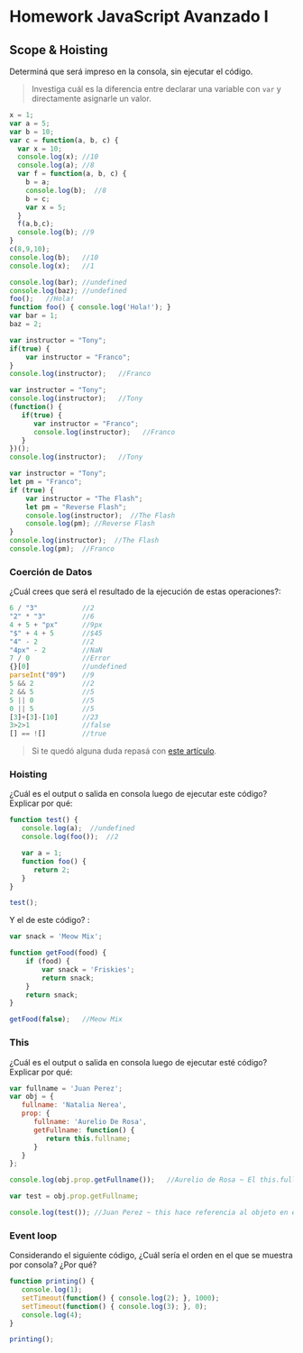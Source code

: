 
# Homework JavaScript Avanzado I

## Scope & Hoisting

Determiná que será impreso en la consola, sin ejecutar el código.

> Investiga cuál es la diferencia entre declarar una variable con `var` y directamente asignarle un valor.

```javascript
x = 1;
var a = 5;
var b = 10;
var c = function(a, b, c) {
  var x = 10;
  console.log(x); //10
  console.log(a); //8
  var f = function(a, b, c) {
    b = a;
    console.log(b);  //8
    b = c;
    var x = 5;
  }
  f(a,b,c);
  console.log(b); //9
}
c(8,9,10);
console.log(b);   //10
console.log(x);   //1
```

```javascript
console.log(bar); //undefined
console.log(baz); //undefined
foo();   //Hola!
function foo() { console.log('Hola!'); }
var bar = 1;
baz = 2;
```

```javascript
var instructor = "Tony";
if(true) {
    var instructor = "Franco";
}
console.log(instructor);   //Franco
```

```javascript
var instructor = "Tony";
console.log(instructor);   //Tony
(function() {
   if(true) {
      var instructor = "Franco";
      console.log(instructor);   //Franco
   }
})();
console.log(instructor);   //Tony
```

```javascript
var instructor = "Tony";
let pm = "Franco";
if (true) {
    var instructor = "The Flash";
    let pm = "Reverse Flash";
    console.log(instructor);  //The Flash
    console.log(pm); //Reverse Flash
}
console.log(instructor);  //The Flash
console.log(pm);  //Franco
```
### Coerción de Datos

¿Cuál crees que será el resultado de la ejecución de estas operaciones?:

```javascript
6 / "3"           //2
"2" * "3"         //6
4 + 5 + "px"      //9px
"$" + 4 + 5       //$45
"4" - 2           //2
"4px" - 2         //NaN
7 / 0             //Error
{}[0]             //undefined
parseInt("09")    //9
5 && 2            //2
2 && 5            //5
5 || 0            //5
0 || 5            //5
[3]+[3]-[10]      //23
3>2>1             //false
[] == ![]         //true
```

> Si te quedó alguna duda repasá con [este artículo](http://javascript.info/tutorial/object-conversion).


### Hoisting

¿Cuál es el output o salida en consola luego de ejecutar este código? Explicar por qué:

```javascript
function test() {
   console.log(a);  //undefined 
   console.log(foo());  //2

   var a = 1;
   function foo() {  
      return 2;
   }
}

test();
```

Y el de este código? :

```javascript
var snack = 'Meow Mix';

function getFood(food) {
    if (food) {
        var snack = 'Friskies';
        return snack;
    }
    return snack;
}

getFood(false);   //Meow Mix
```


### This

¿Cuál es el output o salida en consola luego de ejecutar esté código? Explicar por qué:

```javascript
var fullname = 'Juan Perez';
var obj = {
   fullname: 'Natalia Nerea',
   prop: {
      fullname: 'Aurelio De Rosa',
      getFullname: function() {
         return this.fullname;
      }
   }
};

console.log(obj.prop.getFullname());   //Aurelio de Rosa ~ El this.fullname hace referencia a prop

var test = obj.prop.getFullname;

console.log(test()); //Juan Perez ~ this hace referencia al objeto en el entorno donde está siendo invocado
```

### Event loop

Considerando el siguiente código, ¿Cuál sería el orden en el que se muestra por consola? ¿Por qué?

```javascript
function printing() {
   console.log(1);
   setTimeout(function() { console.log(2); }, 1000);
   setTimeout(function() { console.log(3); }, 0);
   console.log(4);
}

printing();
```
